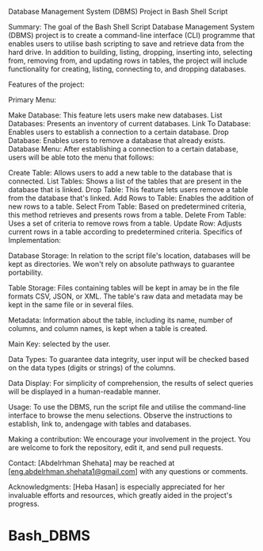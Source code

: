 Database Management System (DBMS) Project in Bash Shell Script

Summary: The goal of the Bash Shell Script Database Management System (DBMS) project is to create a command-line interface (CLI) programme that enables users to utilise bash scripting to save and retrieve data from the hard drive. In addition to building, listing, dropping, inserting into, selecting from, removing from, and updating rows in tables, the project will include functionality for creating, listing, connecting to, and dropping databases.

Features of the project:

Primary Menu:

Make Database: This feature lets users make new databases.
List Databases: Presents an inventory of current databases.
Link To Database: Enables users to establish a connection to a certain database.
Drop Database: Enables users to remove a database that already exists.
Database Menu: After establishing a connection to a certain database, users will be able toto the menu that follows:

Create Table: Allows users to add a new table to the database that is connected.
List Tables: Shows a list of the tables that are present in the database that is linked.
Drop Table: This feature lets users remove a table from the database that's linked.
Add Rows to Table: Enables the addition of new rows to a table.
Select From Table: Based on predetermined criteria, this method retrieves and presents rows from a table.
Delete From Table: Uses a set of criteria to remove rows from a table.
Update Row: Adjusts current rows in a table according to predetermined criteria.
Specifics of Implementation:

Database Storage: In relation to the script file's location, databases will be kept as directories. We won't rely on absolute pathways to guarantee portability.

Table Storage: Files containing tables will be kept in amay be in the file formats CSV, JSON, or XML. The table's raw data and metadata may be kept in the same file or in several files.

Metadata: Information about the table, including its name, number of columns, and column names, is kept when a table is created.


Main Key: selected by the user.

Data Types: To guarantee data integrity, user input will be checked based on the data types (digits or strings) of the columns.

Data Display: For simplicity of comprehension, the results of select queries will be displayed in a human-readable manner.

Usage: To use the DBMS, run the script file and utilise the command-line interface to browse the menu selections. Observe the instructions to establish, link to, andengage with tables and databases.

Making a contribution: We encourage your involvement in the project. You are welcome to fork the repository, edit it, and send pull requests.



Contact: [Abdelrhman Shehata] may be reached at [eng.abdelrhman.shehata1@gmail.com] with any questions or comments.

Acknowledgments: [Heba Hasan] is especially appreciated for her invaluable efforts and resources, which greatly aided in the project's progress.
# Bash_DBMS
